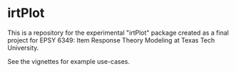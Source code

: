 # irtPlot
This is a repository for the experimental "irtPlot" package created as a final project for EPSY 6349: Item Response Theory Modeling at Texas Tech University. 

See the vignettes for example use-cases. 
